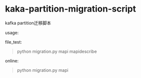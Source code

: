 # kaka-partition-migration-script
kafka partition迁移脚本

usage:

file_test:
>python migration.py mapi mapidescribe

online:
>python migration.py mapi
